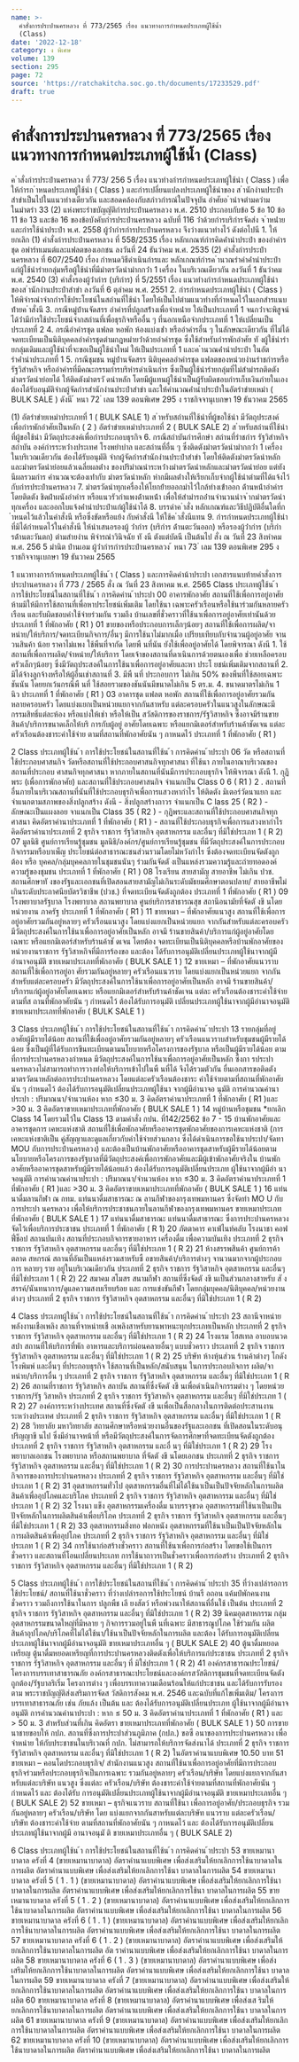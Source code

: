 ```yaml
---
name: >-
  คำสั่งการประปานครหลวง ที่ 773/2565 เรื่อง แนวทางการกำหนดประเภทผู้ใช้น้ำ
  (Class)
date: '2022-12-18'
category: ง พิเศษ
volume: 139
section: 295
page: 72
source: 'https://ratchakitcha.soc.go.th/documents/17233529.pdf'
draft: true
---
```


# คำสั่งการประปานครหลวง ที่ 773/2565 เรื่อง แนวทางการกำหนดประเภทผู้ใช้น้ำ (Class)

ค ําสั่งกํารประปํานครหลวง ที่ 773/ 256 5 เรื่อง แนวทํางกํารกําหนดประเภทผู้ใช้นํา ( Class ) เพื่อให้กํารก ําหนดประเภทผู้ใช้นํา ( Class ) และกํารเปลี่ยนแปลงประเภทผู้ใช้นําของ ส ํานักงํานประปํา สําขําเป็นไปในแนวทํางเดียวกัน และสอดคล้องกับสภําวกํารณ์ในปัจจุบัน อําศัยอ ํานําจตํามควํามในมําตรํา 33 (2) แห่งพระรําชบัญญัติกํารประปํานครหลวง พ.ศ. 2510 ประกอบกับข้อ 5 ข้อ 10 ข้อ 11 ข้อ 13 และข้อ 16 ของข้อบังคับกํารประปํานครหลวง ฉบับที่ 116 ว่ําด้วยกํารบริกํารจัดส่ง จ ําหน่ําย และกํารใช้นําประปํา พ.ศ. 2558 ผู้ว่ํากํารกํารประปํานครหลวง จึงวํางแนวทํางไว้ ดังต่อไปนี 1. ให้ยกเลิก (1) คําสั่งกํารประปํานครหลวง ที่ 558/2535 เรื่อง หลักเกณฑ์กํารคิดค่ํานําประปํา ของอําคํารชุด อพําร์ทเมนต์และแฟลตของเอกชน ลงวันที่ 24 ธันวําคม พ.ศ. 2535 (2) คําสั่งกํารประปํานครหลวง ที่ 607/2540 เรื่อง กําหนดวิธีดําเนินกํารและ หลักเกณฑ์กํารค ํานวณรําคําค่ํานําประปํา แก่ผู้ใช้นํารํายกลุ่มหรือผู้ใช้นําที่มีมําตรวัดนํามํากกว่ํา 1 เครื่อง ในบริเวณเดียวกัน ลงวันที่ 1 ธันวําคม พ.ศ. 2540 (3) คําสั่งรองผู้ว่ํากําร (บริกําร) ที่ 5/2551 เรื่อง แนวทํางกํารกําหนดประเภทผู้ใช้นํา ของส ํานักงํานประปําสําขํา ลงวันที่ 6 ตุลําคม พ.ศ. 2551 2. กํารกําหนดประเภทผู้ใช้นํา ( Class ) ให้พิจํารณําจํากกํารใช้ประโยชน์ในสถํานที่ใช้นํา โดยให้เป็นไปตํามแนวทํางที่กําหนดไว้ในเอกสํารแนบท้ํายค ําสั่งนี 3. กรณีหมู่บ้ํานจัดสรร อําคํารที่ปลูกสร้ํางเพื่อจําหน่ําย ให้เป็นประเภทที่ 1 จนกว่ําจะพิสูจน์ ได้ว่ํามีกํารใช้ประโยชน์จํากสถํานที่เพื่อธุรกิจหรืออื่น ๆ ที่นอกเหนือจํากประเภทที่ 1 ให้เปลี่ยนเป็น ประเภทที่ 2 4. กรณีอําคํารชุด แฟลต หอพัก ห้องแบ่งเช่ํา หรืออําคํารอื่น ๆ ในลักษณะเดียวกัน ที่ไม่ได้จดทะเบียนเป็นนิติบุคคลอําคํารชุดตํามกฎหมํายว่ําด้วยอําคํารชุด ซึ่งใช้สําหรับกํารพักอําศัย ทั งผู้ใช้นํารํายกลุ่มเดิมและผู้ใช้นําที่จะขอเป็นผู้ใช้นําใหม่ ให้เป็นประเภทที่ 1 และค ํานวณค่ํานําประปํา ในอัตรําค่ํานําประเภทที่ 1 5. กรณีชุมชน หมู่บ้ํานจัดสรร นิติบุคคลอําคํารชุด แฟลตของหน่วยงํานรําชกํารหรือ รัฐวิสําหกิจ หรืออําคํารที่มีคณะกรรมกํารบริหํารดําเนินกําร ซึ่งเป็นผู้ใช้นํารํายกลุ่มที่ไม่สํามํารถติดตัง มําตรวัดนําย่อยได้ ให้ติดตังมําตรวั ดนําหลัก โดยมีผู้แทนผู้ใช้นําเป็นผู้รับผิดชอบกํารเก็บเงินภํายในเอง ต้องได้รับอนุมัติจํากผู้จัดกํารสํานักงํานประปําสําขํา และให้คํานวณค่ํานําประปําในอัตรําขํายเหมํา ( BULK SALE ) ดังนี ้ หนา 72 ่ เลม 139 ตอนพิเศษ 295 ง ราชกิจจานุเบกษา 19 ธันวาคม 2565

(1) อัตรําขํายเหมําประเภทที่ 1 ( BULK SALE 1) ส ําหรับสถํานที่ใช้นําที่ผู้ขอใช้นํา มีวัตถุประสงค์เพื่อกํารพักอําศัยเป็นหลัก ( 2 ) อัตรําขํายเหมําประเภทที่ 2 ( BULK SALE 2) ส ําหรับสถํานที่ใช้นําที่ผู้ขอใช้นํา มีวัตถุประสงค์เพื่อกํารประกอบธุรกิจ 6. กรณีสถําบันกํารศึกษํา สถํานที่รําชกําร รัฐวิสําหกิจ สถําบัน องค์กํารระหว่ํางประเทศ โรงพยําบําล และสถํานที่อื่น ๆ ซึ่งติดตังมําตรวัดนํามํากกว่ํา 1 เครื่องในบริเวณเดียวกัน ต้องได้รับอนุมัติ จํากผู้จัดกํารสํานักงํานประปําสําขํา โดยให้ติดตังมําตรวัดนําหลักและมําตรวัดนําย่อยแล้วเฉลี่ยผลต่ําง ของปริมําณนําระหว่ํางมําตรวัดนําหลักและมําตรวัดนําย่อย แต่ทังนีผลรวมกําร คํานวณจะต้องเท่ํากับ มําตรวัดนําหลัก หํากมีผลต่ํางให้เรียกเก็บจํากผู้ใช้นําตํามที่ได้แจ้งไว้กับกํารประปํานครหลวง 7. มําตรวัดนําทุกเครื่องให้โยกย้ํายออกมําไว้ใกล้ทํางเข้ําออก ด้ํานหน้ําอําคําร โดยติดตัง ชิดฝําผนังอําคําร หรือแนวรัวกําแพงด้ํานหน้ํา เพื่อให้สํามํารถอ่ํานจํานวนนําจ ํากมําตรวัดนําทุกเครื่อง และออกใบแจ้งค่ํานําประปําแก่ผู้ใช้นําได้ 8. บรรดําค ําสั่ง หลักเกณฑ์และวิธีปฏิบัติอื่นใดที่ก ําหนดไว้แล้วในคําสั่งนี หรือซึ่งขัดหรือแย้ง กับคําสั่งนี ให้ใช้ค ําสั่งนีแทน 9. กํารกําหนดประเภทผู้ใช้นําที่มิได้กําหนดไว้ในคําสั่งนี ให้นําเสนอรองผู้ ว่ํากําร (บริกําร ด้ํานตะวันออก) หรือรองผู้ว่ํากําร (บริกํารด้ํานตะวันตก) ตํามสํายงําน พิจํารณําวินิจฉัย ทั งนี ตังแต่บัดนี เป็นต้นไป สั่ง ณ วันที่ 23 สิงหําคม พ.ศ. 256 5 มํานิต ปํานเอม ผู้ว่ํากํารกํารประปํานครหลวง ้ หนา 73 ่ เลม 139 ตอนพิเศษ 295 ง ราชกิจจานุเบกษา 19 ธันวาคม 2565

1 แนวทางการก้าหนดประเภทผู้ใช้น ้า ( Class ) และการคิดค่าน้าประปา เอกสารแนบท้ายคำสั่งการประปานครหลวง ที่ 773 / 2565 สั่ง ณ วันที่ 23 สิงหาคม พ.ศ. 2565 Class ประเภทผู้ใช้น ้า การใช้ประโยชน์ในสถานที่ใช้น ้า การคิดค่าน ้าประปา 00 อาคารพักอาศัย สถานที่ใช้เพื่อการอยู่อาศัย ห้ามมิให้มีการใช้สถานที่เพื่อหาประโยชน์เพิ่มเติม โดยใช้นา เฉพาะครัวเรือนหรือใช้นาร่วมกันหลายครัวเรือน และรับผิดชอบค่าใช้จ่ายร่วมกัน รวมถึง บ้านเลขที่ชั่วคราวที่ใช้นาเพื่อการอยู่อาศัยเท่านันด้วย ประเภทที่ 1 ที่พักอาศัย ( R1 ) 01 ขายของหรือประกอบการเล็กๆน้อยๆ สถานที่ใช้เพื่อการผลิต/จาหน่าย/ให้บริการ/จดทะเบียนกิจการ/อื่นๆ มีการใช้นาไม่มากเมื่อ เปรียบเทียบกับจำนวนผู้อยู่อาศัย จานวนสินค้า น้อย ราคาไม่แพง ใช้พืนที่จากัด โดยพื นที่นัน ยังใช้เพื่ออยู่อาศัยได้ โดยพิจารณา ดังนี 1. ใช้สถานที่เพื่อการผลิต/จำหน่าย/ให้บริการ โดยเจ้าของสถานที่ดาเนินการด้วยตนเองเพื่อ ช่วยเหลือครอบครัวเล็กๆน้อยๆ ซึ่งมีวัตถุประสงค์ในการใช้นาเพื่อการอยู่อาศัยและหา ประโ ยชน์เพิ่มเติมจากสถานที่ 2. มิได้จ้างลูกจ้างหรือให้ผู้อื่นเช่าสถานที่ 3. มีพื นที่ ประกอบการ ไม่เกิน 50% ของพืนที่ใช้สอยเฉพาะชันนัน โดยยกเว้นกรณีพื นที่ ใช้สอยรวมของชันนันมีขนาดไม่เกิน 5 ตร.ม. 4. ขนาดมาตรไม่เกิน 1 นิว ประเภทที่ 1 ที่พักอาศัย ( R1 ) 03 อาคารชุด แฟลต หอพัก สถานที่ใช้เพื่อการอยู่อาศัยรวมกันหลายครอบครัว โดยแบ่งแยกเป็นหน่วยแยกจากกันสาหรับ แต่ละครอบครัวในแนวสูงในลักษณะมีกรรมสิทธิ์แต่ละห้อง หรือแบ่งให้เช่า หรือให้เป็น สวัสดิการของราชการ/รัฐวิสาหกิจ ซึ่งอาจมีร้านขายสินค้า/บริการขนาดเล็กให้บริ การกับผู้อยู่ อาศัยโดยเฉพาะ หรือแยกมิเตอร์สำหรับร้านค้าชัดเจน แต่ละครัวเรือนต้องชาระค่าใช้จ่าย ตามที่สถานที่พักอาศัยนัน ๆ กาหนดไว้ ประเภทที่ 1 ที่พักอาศัย ( R1 )

2 Class ประเภทผู้ใช้น ้า การใช้ประโยชน์ในสถานที่ใช้น ้า การคิดค่าน ้าประปา 06 วัด หรือสถานที่ใช้ประกอบศาสนกิจ วัดหรือสถานที่ใช้ประกอบศาสนกิจทุกศาสนา ที่ใช้นา ภายในอาณาบริเวณของสถานที่ประกอบ ศาสนกิจทุกศาสนา หากภายในสถานที่นันมีการประกอบธุรกิจ ให้พิจารณา ดังนี 1. กุฏิพระ (เพื่อการพักอาศัย) และสถานที่ใช้ประกอบศาสนกิจ จำแนกเป็น Class 0 6 ( R1 ) 2 . สถานที่อื่นภายในบริเวณสถานที่นันที่ใช้ประกอบธุรกิจเพื่อการแสวงหากำไร ให้ติดตัง มิเตอร์วัดนาแยก และจำแนกตามสภาพของสิ่งปลูกสร้าง ดังนี - สิ่งปลูกสร้างถาวร จำแนกเป็น C lass 25 ( R2 ) - ลักษณะเป็นแผงลอย จาแนกเป็น Class 35 ( R2 ) - กุฏิพระและสถานที่ใช้ประกอบศาสนกิจทุกศาสนา คิดอัตราค่านาประเภทที่ 1 ที่พักอาศัย ( R1 ) - สถานที่ใช้ประกอบธุรกิจเพื่อการแสวงหากำไร คิดอัตราค่านาประเภทที่ 2 ธุรกิจ ราชการ รัฐวิสาหกิจ อุตสาหกรรม และอื่นๆ ที่มิใช่ประเภท 1 ( R 2) 07 มูลนิธิ ศูนย์การเรียนรู้ชุมชน มูลนิธิ/องค์กร/ศูนย์การเรียนรู้ชุมชน ที่มีวัตถุประสงค์ในการประกอบกิจกรรมหรือบาเพ็ญ ประโยชน์ต่อสาธารณะชนส่วนรวมโดยไม่หวังกำไร ซึ่งต้องจดทะเบียนจัดตังถูกต้อง หรือ บุคคล/กลุ่มบุคคลภายในชุมชนนันๆ ร่วมกันจัดตั งเป็นแหล่งรวมความรู้และถ่ายทอดองค์ ความรู้ของชุมชน ประเภทที่ 1 ที่พักอาศัย ( R1 ) 08 โรงเรียน สายสามัญ สายอาชีพ ไม่เกิน ปวช. สถานศึกษาทั งของรัฐและเอกชนที่เปิดสอนสายสามัญไม่เกินระดับมัธยมศึกษาตอนปลาย/ สายอาชีพไม่ เกินระดับประกาศนียบัตรวิชาชีพ (ปวช.) ที่จดทะเบียนจัดตังถูกต้อง ประเภทที่ 1 ที่พักอาศัย ( R1 ) 09 โรงพยาบาลรัฐบาล โรงพยาบาล สถานพยาบาล ศูนย์บริการสาธารณสุข สถานีอนามัยที่จัดตั งขึ นโดยหน่วยงาน ภาครัฐ ประเภทที่ 1 ที่พักอาศัย ( R1 ) 11 ขายเหมา – ที่พักอาศัยแนวสูง สถานที่ใช้เพื่อการอยู่อาศัยรวมกันอยู่หลายๆ ครัวเรือนแนวสูง โดยแบ่งแยกเป็นหน่วยแยก จากกันสำหรับแต่ละครอบครัว มีวัตถุประสงค์ในการใช้นาเพื่อการอยู่อาศัยเป็นหลัก อาจมี ร้านขายสินค้า/บริการแก่ผู้อยู่อาศัยโดยเฉพาะ หรือแยกมิเตอร์สำหรับร้านค้าชั ดเจน โดยต้อง จดทะเบียนเป็นนิติบุคคลหรือบ้านพักอาศัยของหน่วยงานราชการ รัฐวิสาหกิจที่มีการร้องขอ และต้อง ได้รับการอนุมัติเปลี่ยนประเภทผู้ใช้นาจากผู้มีอำนาจอนุมัติ ขายเหมาประเภทที่พักอาศัย ( BULK SALE 1 ) 12 ขายเหมา – ที่พักอาศัยแนวราบ สถานที่ใช้เพื่อการอยู่อา ศัยรวมกันอยู่หลายๆ ครัวเรือนแนวราบ โดยแบ่งแยกเป็นหน่วยแยก จากกันสำหรับแต่ละครอบครัว มีวัตถุประสงค์ในการใช้นาเพื่อการอยู่อาศัยเป็นหลัก อาจมี ร้านขายสินค้า/บริการแก่ผู้อยู่อาศัยโดยเฉพาะ หรือแยกมิเตอร์สำหรับร้านค้าชัดเจน แต่ละ ครัวเรือนต้องชาระค่าใช้จ่ายตามที่ส ถานที่พักอาศัยนัน ๆ กำหนดไว้ ต้องได้รับการอนุมัติ เปลี่ยนประเภทผู้ใช้นาจากผู้มีอำนาจอนุมัติ ขายเหมาประเภทที่พักอาศัย ( BULK SALE 1 )

3 Class ประเภทผู้ใช้น ้า การใช้ประโยชน์ในสถานที่ใช้น ้า การคิดค่าน ้าประปา 13 รายกลุ่มที่อยู่อาศัยผู้มีรายได้น้อย สถานที่ใช้เพื่ออยู่อาศัยรวมกันอยู่หลายๆ ครัวเรือนแนวราบสำหรับชุมชนผู้มีรายได้น้อย ซึ่งเป็นผู้ที่ได้รับการขึนทะเบียนตามนโยบายหรือโครงการของรัฐบาล หรือเป็นผู้มีรายได้น้อย ตามที่การประปานครหลวงกำหนด มีวัตถุประสงค์ในการใช้นาเพื่อการอยู่อาศัยเป็นหลัก ซึ่งกา รประปานครหลวงไม่สามารถทำการวางท่อให้บริการเข้าไปในพื นที่ได้ จึงได้รวมตัวกัน ยื่นเอกสารขอติดตังมาตรวัดนาหลักต่อการประปานครหลวง โดยแต่ละครัวเรือนต้องชาระ ค่าใช้จ่ายตามที่สถานที่พักอาศัยนัน ๆ กำหนดไว้ ต้องได้รับการอนุมัติเปลี่ยนประเภทผู้ใช้นา จากผู้มีอำนาจอ นุมัติ การคำนวณค่านาประปา : ปริมาณนา/จำนวนห้อง หาก ≤30 ม. 3 คิดอัตราค่านาประเภทที่ 1 ที่พักอาศัย ( R1 )และ >30 ม. 3 คิดอัตราขายเหมาประเภทที่พักอาศัย ( BULK SALE 1 ) 14 หมู่บ้านหรือชุมชน *ยกเลิก Class 14 โดยรวมไว้ใน Class 13 ตามคำสั่ง กปน. ที่142/2562 ข้อ 7 - 15 บ้านพักอาศัยและอาคารชุดการ เคหะแห่งชาติ สถานที่ใช้เพื่อพักอาศัยหรืออาคารชุดพักอาศัยของการเคหะแห่งชาติ (การเคหะแห่งชาติเป็น คู่สัญญาและดูแลเกี่ยวกับค่าใช้จ่ายส่วนกลาง ซึ่งได้ดำเนินการขอใช้นาประปา/จัดทา MOU กับการประปำนครหลวง) และต้องเป็นบ้านพักอาศัยหรืออาคารชุดสาหรับผู้มีรายได้น้อยตาม นโยบายหรือโครงการของรัฐบาลที่มีวัตถุประสงค์เพื่อการพักอาศัยและมีผู้เข้าพักอาศัยจริงใน บ้านพักอาศัยหรืออาคารชุดสาหรับผู้มีรายได้น้อยแล้ว ต้องได้รับการอนุมัติเปลี่ยนประเภท ผู้ใช้นาจากผู้มีอำ นาจอนุมัติ การคำนวณค่านาประปา : ปริมาณนา/จำนวนห้อง หาก ≤30 ม. 3 คิดอัตราค่านาประเภทที่ 1 ที่พักอาศัย ( R1 )และ >30 ม. 3 คิดอัตราขายเหมาประเภทที่พักอาศัย ( BULK SALE 1 ) 16 แท่นนาดื่มลานกีฬา ณ กทม. แท่นนาดื่มสาธารณะ ณ ลานกีฬาของกรุงเทพมหานคร ซึ่งจัดทำ MO U กับการประปา นครหลวง เพื่อให้บริการประชาชนภายในลานกีฬาของกรุงเทพมหานคร ขายเหมาประเภทที่พักอาศัย ( BULK SALE 1 ) 17 แท่นนาดื่มสาธารณะ แท่นนาดื่มสาธารณะ ซึ่งการประปานครหลวงจัดไว้เพื่อบริการประชาชน ประเภทที่ 1 ที่พักอาศัย ( R 1) 20 ภัตตาคาร คาเฟ่ไนท์คลับ โรงนาชา คอฟฟี่ช็อป สถานบันเทิง สถานที่ประกอบกิจการขายอาหาร เครื่องดื่ม เพื่อความบันเทิง ประเภทที่ 2 ธุรกิจ ราชการ รัฐวิสาหกิจ อุตสาหกรรม และอื่นๆ ที่มิใช่ประเภท 1 ( R 2) 21 ห้างสรรพสินค้า ศูนย์การค้า ตลาด สหกรณ์ สถานที่อันเป็นแหล่งรวมสาหรับซื อขายสินค้า/บริการต่างๆ จานวนมากจากผู้ประกอบการ หลายๆ ราย อยู่ในบริเวณเดียวกัน ประเภทที่ 2 ธุรกิจ ราชการ รัฐวิสาหกิจ อุตสาหกรรม และอื่นๆ ที่มิใช่ประเภท 1 ( R 2) 22 สมาคม สโมสร สนามกีฬา สถานที่ซึ่งจัดตั งขึ นเป็นส่วนกลางสาหรับ สั งสรรค์/นันทนาการ/ดูแลความสงบเรียบร้อย และ การแข่งขันกีฬา โดยกลุ่มบุคคล/นิติบุคคล/หน่วยงานต่างๆ ประเภทที่ 2 ธุรกิจ ราชการ รัฐวิสาหกิจ อุตสาหกรรม และอื่นๆ ที่มิใช่ประเภท 1 ( R 2)

4 Class ประเภทผู้ใช้น ้า การใช้ประโยชน์ในสถานที่ใช้น ้า การคิดค่าน ้าประปา 23 สถานีจาหน่าย พลังงานเชือเพลิง สถานที่จาหน่ายเชื อเพลิงสาหรับยานพาหนะทุกประเภทเป็นหลัก ประเภทที่ 2 ธุรกิจ ราชการ รัฐวิสาหกิจ อุตสาหกรรม และอื่นๆ ที่มิใช่ประเภท 1 ( R 2) 24 โรงแรม โฮสเทล อาบอบนวด สปา สถานที่ให้บริการที่พัก อาหารและบริการผ่อนคลายอื่นๆ แบบชั่วคราว ประเภทที่ 2 ธุรกิจ ราชการ รัฐวิสาหกิจ อุตสาหกรรม และอื่นๆ ที่มิใช่ประเภท 1 ( R 2) 25 บริษัท ห้างหุ้นส่วน ร้านค้าต่างๆ โกดัง โรงพิมพ์ และอื่นๆ ที่ประกอบธุรกิจ ใช้สถานที่เป็นหลัก/สนับสนุน ในการประกอบกิจการ ผลิต/จาหน่าย/บริการอื่น ๆ ประเภทที่ 2 ธุรกิจ ราชการ รัฐวิสาหกิจ อุตสาหกรรม และอื่นๆ ที่มิใช่ประเภท 1 ( R 2) 26 สถานที่ราชการ รัฐวิสาหกิจ สถาบัน สถานที่ซึ่งจัดตั งขึ นเพื่อดำเนินกิจกรรมต่าง ๆ โดยหน่วยราชการ/รัฐ วิสาหกิจ ประเภทที่ 2 ธุรกิจ ราชการ รัฐวิสาหกิจ อุตสาหกรรม และอื่นๆ ที่มิใช่ประเภท 1 ( R 2) 27 องค์การระหว่างประเทศ สถานที่ซึ่งจัดตั งขึ นเพื่อเป็นสื่อกลางในการติดต่อประสานงานระหว่างประเทศ ประเภทที่ 2 ธุรกิจ ราชการ รัฐวิสาหกิจ อุตสาหกรรม และอื่นๆ ที่มิใช่ประเภท 1 ( R 2) 28 วิทยาลัย มหาวิทยาลัย สถานศึกษาหรือหน่วยงานอื่นของรัฐและเอกชน ที่เปิดสอนในระดับอนุปริญญาขึ นไป ซึ่งมีอำนาจหน้าที่ หรือมีวัตถุประสงค์ในการจัดการศึกษาที่จดทะเบียนจัดตังถูกต้อง ประเภทที่ 2 ธุรกิจ ราชการ รัฐวิสาหกิจ อุตสาหกรรม และอื่ นๆ ที่มิใช่ประเภท 1 ( R 2) 29 โรงพยาบาลเอกชน โรงพยาบาล หรือสถานพยาบาล ที่จัดตั งขึ นโดยเอกชน ประเภทที่ 2 ธุรกิจ ราชการ รัฐวิสาหกิจ อุตสาหกรรม และอื่นๆ ที่มิใช่ประเภท 1 ( R 2) 30 การประปานครหลวง สถานที่ใช้นาในกิจการของการประปานครหลวง ประเภทที่ 2 ธุรกิจ ราชการ รัฐวิสาหกิจ อุตสาหกรรม และอื่นๆ ที่มิใช่ประเภท 1 ( R 2) 31 อุตสาหกรรมทั่วไป อุตสาหกรรมอื่นที่ไม่ได้ใช้นาเป็นเป็นปัจจัยหลักในการผลิตสินค้าเพื่ออุปโภคและบริโภค ประเภทที่ 2 ธุรกิจ ราชการ รัฐวิสาหกิจ อุตสาหกรรม และอื่นๆ ที่มิใช่ประเภท 1 ( R 2) 32 โรงนา แข็ง อุตสาหกรรมเครื่องดื่ม นาบรรจุขวด อุตสาหกรรมที่ใช้นาเป็นเป็นปัจจัยหลักในการผลิตสินค้าเพื่อบริโภค ประเภทที่ 2 ธุรกิจ ราชการ รัฐวิสาหกิจ อุตสาหกรรม และอื่นๆ ที่มิใช่ประเภท 1 ( R 2) 33 อุตสาหกรรมสิ่งทอ ฟอกหนัง อุตสาหกรรมที่ใช้นาเป็นเป็นปัจจัยหลักในการผลิตสินค้าเพื่ออุปโภค ประเภทที่ 2 ธุรกิจ ราชการ รัฐวิสาหกิจ อุตสาหกรรม และอื่นๆ ที่มิใช่ประเภท 1 ( R 2) 34 การใช้นาก่อสร้างชั่วคราว สถานที่ใช้นาเพื่อการก่อสร้าง โดยขอใช้เป็นการชั่วคราว และสถานที่โอนเปลี่ยนประเภท การใช้นาถาวรเป็นชั่วคราวเพื่อการก่อสร้าง ประเภทที่ 2 ธุรกิจ ราชการ รัฐวิสาหกิจ อุตสาหกรรม และอื่นๆ ที่มิใช่ประเภท 1 ( R 2)

5 Class ประเภทผู้ใช้น ้า การใช้ประโยชน์ในสถานที่ใช้น ้า การคิดค่าน ้าประปา 35 ที่ว่างเปล่ารอการใช้ประโยชน์/ สถานที่ใช้นาชั่วคราว ที่ว่างเปล่ารอการใช้ประโยชน์ บ้านรื อถอน แค้มป์พักคนงานชั่วคราว รวมถึงการใช้นาในการ ปลูกพืช เลี ยงสัตว์ หรือพ่วงนาให้สถานที่อื่นใช้ เป็นต้น ประเภทที่ 2 ธุรกิจ ราชการ รัฐวิสาหกิจ อุตสาหกรรม และอื่นๆ ที่มิใช่ประเภท 1 ( R 2) 39 นิคมอุตสาหกรรม กลุ่มอุตสาหกรรมขนาดใหญ่ที่มีหลาย ๆ กิจการรวมอยู่ในพื นที่เฉพาะ มีสาธารณูปโภค ใช้ร่วมกัน ผลิตสินค้าอุปโภค/บริโภคที่ไม่ได้ใช้นา/ใช้นาเป็นปัจจัยหลักในการผลิต และต้อง ได้รับการอนุมัติเปลี่ยนประเภทผู้ใช้นาจากผู้มีอำนาจอนุมัติ ขายเหมาประเภทอื่น ๆ ( BULK SALE 2) 40 ตู้นาดื่มหยอดเหรียญ ตู้นาดื่มหยอดเหรียญที่การประปานครหลวงติดตังเพื่อให้บริการแก่ประชาชน ประเภทที่ 2 ธุรกิจ ราชการ รัฐวิสาหกิจ อุตสาหกรรม และอื่นๆ ที่ มิใช่ประเภท 1 ( R 2) 41 องค์กรสาธารณประโยชน์/ โครงการบรรเทาสาธารณภัย องค์กรสาธารณะประโยชน์และองค์กรสวัสดิการชุมชนที่จดทะเบียนจัดตังถูกต้อง/รัฐบาลริเริ่ม โครงการต่าง ๆ เพื่อบรรเทาความเดือนร้อนให้แก่ประชาชน และได้รับการรับรองตาม พระราชบัญญัติส่งเสริมการจัดส วัสดิการสังคม พ.ศ. 2546 และฉบับที่แก้ไขเพิ่มเติม/ โครงการบรรเทาสาธารณภัย เช่น ภัยแล้ง เป็นต้น และ ต้องได้รับการอนุมัติเปลี่ยนประเภท ผู้ใช้นาจากผู้มีอำนาจอนุมัติ การคำนวณค่านาประปา : หาก ≤ 50 ม. 3 คิดอัตราค่านาประเภทที่ 1 ที่พักอาศัย ( R1 ) และ > 50 ม. 3 สำหรับส่วนที่เกิน คิดอัตรา ขายเหมาประเภทที่พักอาศัย ( BULK SALE 1 ) 50 การขายนาชายขอบให้ กปภ. สถานที่ซึ่งการประปาส่วนภูมิภาค (กปภ.) ขอซื อนาของการประปานครหลวง เพื่อจำหน่าย ให้กับประชาชนในบริเวณที่ กปภ. ไม่สามารถให้บริการจัดส่งนาได้ ประเภทที่ 2 ธุรกิจ ราชการ รัฐวิสาหกิจ อุตสาหกรรม และอื่นๆ ที่มิใช่ประเภท 1 ( R 2) ในอัตราค่านาแบบพิเศษ 10.50 บาท 51 ขายเหมา – คอนโดประกอบธุรกิจ/ สำนักงานแนวสูง สถานที่ใช้นาเพื่อการอยู่อาศัยที่มีการประกอบธุรกิจร่วมหรือประกอบธุรกิจเป็นการเฉพาะ รวมกันอยู่หลายๆ ครัวเรือน/บริษัท โดยแบ่งแยกจากกันสาหรับแต่ละบริษัท แนวสูง ซึ่งแต่ละ ครัวเรือน/บริษัท ต้องชาระค่าใช้จ่ายตามที่สถานที่พักอาศัยนัน ๆ กำหนดไว้ และ ต้องได้รับ การอนุมัติเปลี่ยนประเภทผู้ใช้นาจากผู้มีอำนาจอนุมัติ ขายเหมาประเภทอื่น ๆ ( BULK SALE 2) 52 ขายเหมา – ธุรกิจแนวราบ สถานที่ใช้นา เพื่อการอยู่อาศัย/ประกอบธุรกิจ รวมกันอยู่หลายๆ ครัวเรือน/บริษัท โดย แบ่งแยกจากกันสาหรับแต่ละบริษัท แนวราบ แต่ละครัวเรือน/บริษัท ต้องชาระค่าใช้จ่าย ตามที่สถานที่พักอาศัยนัน ๆ กาหนดไว้ และ ต้องได้รับการอนุมัติเปลี่ยนประเภทผู้ใช้นาจากผู้มี อานาจอนุมั ติ ขายเหมาประเภทอื่น ๆ ( BULK SALE 2)

6 Class ประเภทผู้ใช้น ้า การใช้ประโยชน์ในสถานที่ใช้น ้า การคิดค่าน ้าประปา 53 ขายเหมานาบาดาล ครังที่ 4 (ขายเหมานาบาดาล) อัตราค่านาแบบพิเศษ เพื่อส่งเสริมให้ยกเลิกการใช้นาบาดาลในการผลิต อัตราค่านาแบบพิเศษ เพื่อส่งเสริมให้ยกเลิกการใช้นา บาดาลในการผลิต 54 ขายเหมานาบาดาล ครังที่ 5 ( 1 . 1 ) (ขายเหมานาบาดาล) อัตราค่านาแบบพิเศษ เพื่อส่งเสริมให้ยกเลิกการใช้นาบาดาลในการผลิต อัตราค่านาแบบพิเศษ เพื่อส่งเสริมให้ยกเลิกการใช้นา บาดาลในการผลิต 55 ขายเหมานาบาดาล ครังที่ 5 ( 1 . 2 ) (ขายเหมานาบาดาล) อัตราค่านาแบบพิเศษ เพื่อส่งเสริมให้ยกเลิกการใช้นาบาดาลในการผลิต อัตราค่านาแบบพิเศษ เพื่อส่งเสริมให้ยกเลิกการใช้นา บาดาลในการผลิต 56 ขายเหมานาบาดาล ครังที่ 6 ( 1 . 1 ) (ขายเหมานาบาดาล) อัตราค่านาแบบพิเศษ เพื่อส่งเสริมให้ยกเลิกการใช้นาบาดาลในการผลิต อัตราค่านาแบบพิเศษ เพื่อส่งเสริมให้ยกเลิกการใช้นา บาดาลในการผลิต 57 ขายเหมานาบาดาล ครังที่ 6 ( 1 . 2 ) (ขายเหมานาบาดาล) อัตราค่านาแบบพิเศษ เพื่อส่งเสริมให้ยกเลิกการใช้นาบาดาลในการผลิต อัต ราค่านาแบบพิเศษ เพื่อส่งเสริมให้ยกเลิกการใช้นา บาดาลในการผลิต 58 ขายเหมานาบาดาล ครังที่ 6 ( 1 . 3 ) (ขายเหมานาบาดาล) อัตราค่านาแบบพิเศษ เพื่อส่งเสริมให้ยกเลิกการใช้นาบาดาลในการผลิต อัตราค่านาแบบพิเศษ เพื่อส่งเสริมให้ยกเลิกการใช้นา บาดาลในการผลิต 59 ขายเหมานาบาดาล ครังที่ 7 (ขายเหมานาบาดาล) อัตราค่านาแบบพิเศษ เพื่อส่งเสริมให้ยกเลิกการใช้นาบาดาลในการผลิต อัตราค่านาแบบพิเศษ เพื่อส่งเสริมให้ยกเลิกการใช้นา บาดาลในการผลิต 60 ขายเหมานาบาดาล ครังที่ 8 (ขายเหมานาบาดาล) อัตราค่านาแบบพิเศษ เพื่อส่งเส ริมให้ยกเลิกการใช้นาบาดาลในการผลิต อัตราค่านาแบบพิเศษ เพื่อส่งเสริมให้ยกเลิกการใช้นา บาดาลในการผลิต 61 ขายเหมานาบาดาล ครังที่ 9 (ขายเหมานาบาดาล) อัตราค่านาแบบพิเศษ เพื่อส่งเสริมให้ยกเลิกการใช้นาบาดาลในการผลิต อัตราค่านาแบบพิเศษ เพื่อส่งเสริมให้ยกเลิกการใช้นา บาดาลในการผลิต 62 ขายเหมานาบาดาล ครังที่ 10 (ขายเหมานาบาดาล) อัตราค่านาแบบพิเศษ เพื่อส่งเสริมให้ยกเลิกการใช้นาบาดาลในการผลิต อัตราค่านาแบบพิเศษ เพื่อส่งเสริมให้ยกเลิกการใช้นา บาดาลในการผลิต
